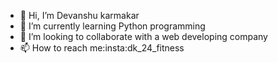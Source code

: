 - 👋 Hi, I’m Devanshu karmakar
- 🌱 I’m currently learning Python programming
- 💞️ I’m looking to collaborate with a web developing company
- 📫 How to reach me:insta:dk_24_fitness
<!---
Devanshuk123/Devanshuk123 is a ✨ special ✨ repository because its `README.md` (this file) appears on your GitHub profile.
You can click the Preview link to take a look at your changes.
--->
